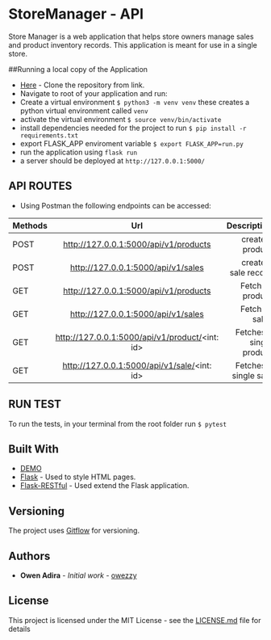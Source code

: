 # StoreManager - API
Store Manager is a web application that helps store owners manage sales and product inventory
records. This application is meant for use in a single store.

##Running a local copy of the Application
- [Here](git@github.com:owezzy/StoreManager.git) - Clone the repository from link.
- Navigate to root of your application and run:
- Create a virtual environment
 `$ python3 -m venv venv` these creates a python virtual environment called `venv`
- activate the virtual environment
 `$ source venv/bin/activate`
- install dependencies needed for the project to run
 `$ pip install -r requirements.txt`
- export FLASK_APP enviroment variable
`$ export FLASK_APP=run.py`
- run the application using `flask run`
- a server should be deployed at `http://127.0.0.1:5000/ `
 ## API ROUTES
- Using Postman the following endpoints can be accessed:
 
 | Methods| Url                                           |      Description      |
| --------|:---------------------------------------------:|----------------------:|
| POST    | http://127.0.0.1:5000/api/v1/products        |   create a product      | 
| POST    | http://127.0.0.1:5000/api/v1/sales           |  create a sale record         | 
| GET     | http://127.0.0.1:5000/api/v1/products       |  Fetch all product   |       
| GET     | http://127.0.0.1:5000/api/v1/sales          |  Fetch all sales     |      
| GET     | http://127.0.0.1:5000/api/v1/product/<int: id> |  Fetches a single product   |
| GET     | http://127.0.0.1:5000/api/v1/sale/<int: id>  |  Fetches a single sale   |

## RUN TEST
To run the tests, in your terminal from the root folder run
``` $ pytest ```
## Built With

- <a href="https://owezzy.github.io/StoreManager/" target="_blank">DEMO </a>
- [Flask](https://flask.readthedocs.io/en/rtd/) - Used to style HTML pages.
- [Flask-RESTful](https://flask-restful.readthedocs.io/en/latest/) - Used extend the Flask application.
## Versioning

The project uses [Gitflow](https://datasift.github.io/gitflow/IntroducingGitFlow.html) for versioning.

## Authors

- **Owen Adira** - _Initial work_ - [owezzy](https://github.io/owezzy)

## License

This project is licensed under the MIT License - see the [LICENSE.md](LICENSE.md) file for details
